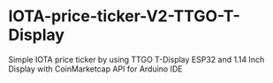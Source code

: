 # IOTA-price-ticker-V2-TTGO-T-Display
Simple IOTA price ticker by using TTGO T-Display ESP32 and 1.14 Inch Display with CoinMarketcap API for Arduino IDE
